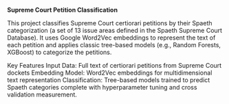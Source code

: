 **Supreme Court Petition Classification**


This project classifies Supreme Court certiorari petitions by their Spaeth categorization (a set of 13 issue areas defined in the Spaeth Supreme Court Database). It uses Google Word2Vec embeddings to represent the text of each petition and applies classic tree-based models (e.g., Random Forests, XGBoost) to categorize the petitions.

Key Features
Input Data: Full text of certiorari petitions from Supreme Court dockets
Embedding Model: Word2Vec embeddings for multidimensional text representation
Classification: Tree-based models trained to predict Spaeth categories complete with hyperparameter tuning and cross validation measurement.
